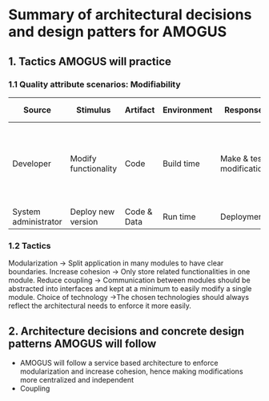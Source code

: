 # Summary of architectural decisions and design patters for AMOGUS

## 1. Tactics AMOGUS will practice
### 1.1 Quality attribute scenarios: Modifiability

| Source | Stimulus | Artifact | Environment | Response | Response measure |
| - | - | - | - | - | - |
| Developer | Modify functionality | Code | Build time | Make & test modification | Extent to which this modification affects other functions or quality attributes |
| System administrator | Deploy new version | Code & Data | Run time | Deployment | Downtime, effort |

### 1.2 Tactics
Modularization → Split application in many modules to have clear boundaries.
Increase cohesion → Only store related functionalities in one module.
Reduce coupling → Communication between modules should be abstracted into interfaces and kept at a minimum to easily modify a single module.
Choice of technology →The chosen technologies should always reflect the architectural needs to enforce it more easily.

## 2. Architecture decisions and concrete design patterns AMOGUS will follow
- AMOGUS will follow a service based architecture to enforce modularization and increase cohesion, hence making modifications more centralized and independent
- Coupling 
